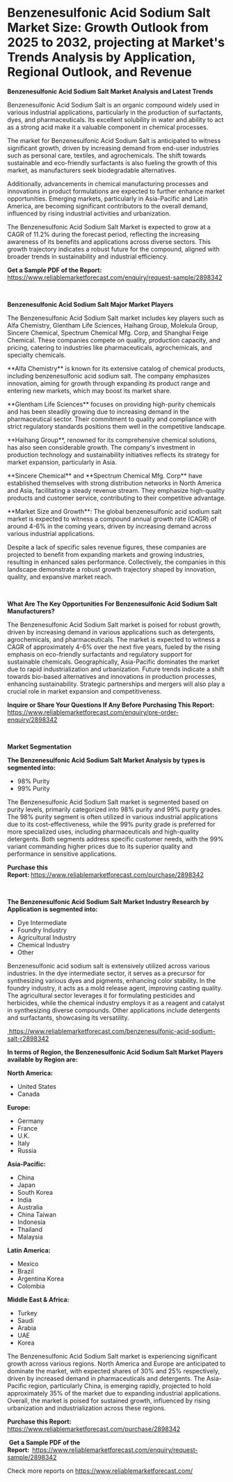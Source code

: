 <p><h1>Benzenesulfonic Acid Sodium Salt Market Size: Growth Outlook from 2025 to 2032, projecting at Market's Trends Analysis by Application, Regional Outlook, and Revenue</h1></p><p><strong>Benzenesulfonic Acid Sodium Salt Market Analysis and Latest Trends</strong></p>
<p><p>Benzenesulfonic Acid Sodium Salt is an organic compound widely used in various industrial applications, particularly in the production of surfactants, dyes, and pharmaceuticals. Its excellent solubility in water and ability to act as a strong acid make it a valuable component in chemical processes.</p><p>The market for Benzenesulfonic Acid Sodium Salt is anticipated to witness significant growth, driven by increasing demand from end-user industries such as personal care, textiles, and agrochemicals. The shift towards sustainable and eco-friendly surfactants is also fueling the growth of this market, as manufacturers seek biodegradable alternatives. </p><p>Additionally, advancements in chemical manufacturing processes and innovations in product formulations are expected to further enhance market opportunities. Emerging markets, particularly in Asia-Pacific and Latin America, are becoming significant contributors to the overall demand, influenced by rising industrial activities and urbanization.</p><p>The Benzenesulfonic Acid Sodium Salt Market is expected to grow at a CAGR of 11.2% during the forecast period, reflecting the increasing awareness of its benefits and applications across diverse sectors. This growth trajectory indicates a robust future for the compound, aligned with broader trends in sustainability and industrial efficiency.</p></p>
<p><strong>Get a Sample PDF of the Report:&nbsp;</strong> <a href="https://www.reliablemarketforecast.com/enquiry/request-sample/2898342?utm_campaign=2456&utm_medium=2&utm_source=Github&utm_content=ia&utm_term=15032025&utm_id=benzenesulfonic-acid-sodium-salt">https://www.reliablemarketforecast.com/enquiry/request-sample/2898342</a></p>
<p>&nbsp;</p>
<p><strong>Benzenesulfonic Acid Sodium Salt Major Market Players</strong></p>
<p><p>The Benzenesulfonic Acid Sodium Salt market includes key players such as Alfa Chemistry, Glentham Life Sciences, Haihang Group, Molekula Group, Sincere Chemical, Spectrum Chemical Mfg. Corp, and Shanghai Feige Chemical. These companies compete on quality, production capacity, and pricing, catering to industries like pharmaceuticals, agrochemicals, and specialty chemicals.</p><p>**Alfa Chemistry** is known for its extensive catalog of chemical products, including benzenesulfonic acid sodium salt. The company emphasizes innovation, aiming for growth through expanding its product range and entering new markets, which may boost its market share.</p><p>**Glentham Life Sciences** focuses on providing high-purity chemicals and has been steadily growing due to increasing demand in the pharmaceutical sector. Their commitment to quality and compliance with strict regulatory standards positions them well in the competitive landscape.</p><p>**Haihang Group**, renowned for its comprehensive chemical solutions, has also seen considerable growth. The company's investment in production technology and sustainability initiatives reflects its strategy for market expansion, particularly in Asia.</p><p>**Sincere Chemical** and **Spectrum Chemical Mfg. Corp** have established themselves with strong distribution networks in North America and Asia, facilitating a steady revenue stream. They emphasize high-quality products and customer service, contributing to their competitive advantage.</p><p>**Market Size and Growth**: The global benzenesulfonic acid sodium salt market is expected to witness a compound annual growth rate (CAGR) of around 4-6% in the coming years, driven by increasing demand across various industrial applications. </p><p>Despite a lack of specific sales revenue figures, these companies are projected to benefit from expanding markets and growing industries, resulting in enhanced sales performance. Collectively, the companies in this landscape demonstrate a robust growth trajectory shaped by innovation, quality, and expansive market reach.</p></p>
<p>&nbsp;</p>
<p><strong>What Are The Key Opportunities For Benzenesulfonic Acid Sodium Salt Manufacturers?</strong></p>
<p><p>The Benzenesulfonic Acid Sodium Salt market is poised for robust growth, driven by increasing demand in various applications such as detergents, agrochemicals, and pharmaceuticals. The market is expected to witness a CAGR of approximately 4-6% over the next five years, fueled by the rising emphasis on eco-friendly surfactants and regulatory support for sustainable chemicals. Geographically, Asia-Pacific dominates the market due to rapid industrialization and urbanization. Future trends indicate a shift towards bio-based alternatives and innovations in production processes, enhancing sustainability. Strategic partnerships and mergers will also play a crucial role in market expansion and competitiveness.</p></p>
<p><strong>Inquire or Share Your Questions If Any Before Purchasing This Report:</strong> <a href="https://www.reliablemarketforecast.com/enquiry/pre-order-enquiry/2898342?utm_campaign=2456&utm_medium=2&utm_source=Github&utm_content=ia&utm_term=15032025&utm_id=benzenesulfonic-acid-sodium-salt">https://www.reliablemarketforecast.com/enquiry/pre-order-enquiry/2898342</a></p>
<p>&nbsp;</p>
<p><strong>Market Segmentation</strong></p>
<p><strong>The Benzenesulfonic Acid Sodium Salt Market Analysis by types is segmented into:</strong></p>
<p><ul><li>98% Purity</li><li>99% Purity</li></ul></p>
<p><p>The Benzenesulfonic Acid Sodium Salt market is segmented based on purity levels, primarily categorized into 98% purity and 99% purity grades. The 98% purity segment is often utilized in various industrial applications due to its cost-effectiveness, while the 99% purity grade is preferred for more specialized uses, including pharmaceuticals and high-quality detergents. Both segments address specific customer needs, with the 99% variant commanding higher prices due to its superior quality and performance in sensitive applications.</p></p>
<p><strong>Purchase this Report:&nbsp;</strong><a href="https://www.reliablemarketforecast.com/purchase/2898342?utm_campaign=2456&utm_medium=2&utm_source=Github&utm_content=ia&utm_term=15032025&utm_id=benzenesulfonic-acid-sodium-salt">https://www.reliablemarketforecast.com/purchase/2898342</a></p>
<p>&nbsp;</p>
<p><strong>The Benzenesulfonic Acid Sodium Salt Market Industry Research by Application is segmented into:</strong></p>
<p><ul><li>Dye Intermediate</li><li>Foundry Industry</li><li>Agricultural Industry</li><li>Chemical Industry</li><li>Other</li></ul></p>
<p><p>Benzenesulfonic acid sodium salt is extensively utilized across various industries. In the dye intermediate sector, it serves as a precursor for synthesizing various dyes and pigments, enhancing color stability. In the foundry industry, it acts as a mold release agent, improving casting quality. The agricultural sector leverages it for formulating pesticides and herbicides, while the chemical industry employs it as a reagent and catalyst in synthesizing diverse compounds. Other applications include detergents and surfactants, showcasing its versatility.</p></p>
<p><a href="https://www.reliablemarketforecast.com/benzenesulfonic-acid-sodium-salt-r2898342?utm_campaign=2456&utm_medium=2&utm_source=Github&utm_content=ia&utm_term=15032025&utm_id=benzenesulfonic-acid-sodium-salt">&nbsp;https://www.reliablemarketforecast.com/benzenesulfonic-acid-sodium-salt-r2898342</a></p>
<p><strong>In terms of Region, the Benzenesulfonic Acid Sodium Salt Market Players available by Region are:</strong></p>
<p>
    <p> <strong> North America: </strong>
        <ul>
            <li>United States</li>
            <li>Canada</li>
        </ul>
        </p> 
    <p> <strong> Europe: </strong>
        <ul>
            <li>Germany</li>
            <li>France</li>
            <li>U.K.</li>
            <li>Italy</li>
            <li>Russia</li>
        </ul>
        </p> 
    <p> <strong> Asia-Pacific: </strong>
        <ul>
            <li>China</li>
            <li>Japan</li>
            <li>South Korea</li>
            <li>India</li>
            <li>Australia</li>
            <li>China Taiwan</li>
            <li>Indonesia</li>
            <li>Thailand</li>
            <li>Malaysia</li>
        </ul>
        </p> 
    <p> <strong> Latin America: </strong>
        <ul>
            <li>Mexico</li>
            <li>Brazil</li>
            <li>Argentina Korea</li>
            <li>Colombia</li>
        </ul>
        </p> 
    <p> <strong> Middle East & Africa: </strong>
        <ul>
            <li>Turkey</li>
            <li>Saudi</li>
            <li>Arabia</li>
            <li>UAE</li>
            <li>Korea</li>
        </ul>
    </p>
    </p>
<p><p>The Benzenesulfonic Acid Sodium Salt market is experiencing significant growth across various regions. North America and Europe are anticipated to dominate the market, with expected shares of 30% and 25% respectively, driven by increased demand in pharmaceuticals and detergents. The Asia-Pacific region, particularly China, is emerging rapidly, projected to hold approximately 35% of the market due to expanding industrial applications. Overall, the market is poised for sustained growth, influenced by rising urbanization and industrialization across these regions.</p></p>
<p><strong>Purchase this Report: </strong><a href="https://www.reliablemarketforecast.com/purchase/2898342?utm_campaign=2456&utm_medium=2&utm_source=Github&utm_content=ia&utm_term=15032025&utm_id=benzenesulfonic-acid-sodium-salt">https://www.reliablemarketforecast.com/purchase/2898342</a></p>
<p>&nbsp;<strong>Get a Sample PDF of the Report:&nbsp;&nbsp;</strong><a href="https://www.reliablemarketforecast.com/enquiry/request-sample/2898342?utm_campaign=2456&utm_medium=2&utm_source=Github&utm_content=ia&utm_term=15032025&utm_id=benzenesulfonic-acid-sodium-salt">https://www.reliablemarketforecast.com/enquiry/request-sample/2898342</a></p>
<p><strong></strong></p>
<p>Check more reports on <a href="https://www.reliablemarketforecast.com/?utm_campaign=2456&utm_medium=2&utm_source=Github&utm_content=ia&utm_term=15032025&utm_id=benzenesulfonic-acid-sodium-salt">https://www.reliablemarketforecast.com/</a></p>